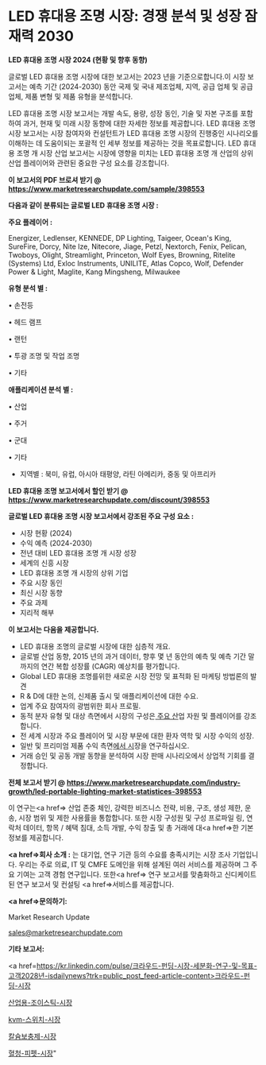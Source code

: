 # LED 휴대용 조명 시장: 경쟁 분석 및 성장 잠재력 2030

<strong>LED 휴대용 조명 시장 2024 (현황 및 향후 동향)</strong>

글로벌 LED 휴대용 조명 시장에 대한 보고서는 2023 년을 기준으로합니다.이 시장 보고서는 예측 기간 (2024-2030) 동안 국제 및 국내 제조업체, 지역, 공급 업체 및 공급 업체, 제품 변형 및 제품 유형을 분석합니다.

LED 휴대용 조명 시장 보고서는 개발 속도, 용량, 성장 동인, 기술 및 자본 구조를 포함하여 과거, 현재 및 미래 시장 동향에 대한 자세한 정보를 제공합니다. LED 휴대용 조명 시장 보고서는 시장 참여자와 컨설턴트가 LED 휴대용 조명 시장의 진행중인 시나리오를 이해하는 데 도움이되는 포괄적 인 세부 정보를 제공하는 것을 목표로합니다. LED 휴대용 조명 개 시장 산업 보고서는 시장에 영향을 미치는 LED 휴대용 조명 개 산업의 상위 산업 플레이어와 관련된 중요한 구성 요소를 강조합니다.



<strong>이 보고서의 PDF 브로셔 받기 @ <a href=https://www.marketresearchupdate.com/sample/398553>https://www.marketresearchupdate.com/sample/398553</a></strong>



<strong>다음과 같이 분류되는 글로벌 LED 휴대용 조명 시장 :</strong>



<strong>주요 플레이어 :</strong>

Energizer, Ledlenser, KENNEDE, DP Lighting, Taigeer, Ocean&#39;s King, SureFire, Dorcy, Nite Ize, Nitecore, Jiage, Petzl, Nextorch, Fenix, Pelican, Twoboys, Olight, Streamlight, Princeton, Wolf Eyes, Browning, Ritelite (Systems) Ltd, Exloc Instruments, UNILITE, Atlas Copco, Wolf, Defender Power & Light, Maglite, Kang Mingsheng, Milwaukee



<strong>유형 분석 별 :</strong>

• 손전등

• 헤드 램프

• 랜턴

• 투광 조명 및 작업 조명

• 기타



<strong>애플리케이션 분석 별 :</strong>

• 산업

• 주거

• 군대

• 기타

<ul>
  <li>지역별 : 북미, 유럽, 아시아 태평양, 라틴 아메리카, 중동 및 아프리카</li>
</ul>


<strong>LED 휴대용 조명 보고서에서 할인 받기 @ <a href=https://www.marketresearchupdate.com/discount/398553>https://www.marketresearchupdate.com/discount/398553</a></strong>



<strong>글로벌 LED 휴대용 조명 시장 보고서에서 강조된 주요 구성 요소 :</strong>
<ul>
  <li>시장 현황 (2024)</li>
  <li>수익 예측 (2024-2030)</li>
  <li>전년 대비 LED 휴대용 조명 개 시장 성장</li>
  <li>세계의 신흥 시장</li>
  <li>LED 휴대용 조명 개 시장의 상위 기업</li>
  <li>주요 시장 동인</li>
  <li>최신 시장 동향</li>
  <li>주요 과제</li>
  <li>지리적 해부</li>
</ul>


<strong>이 보고서는 다음을 제공합니다.</strong>
<ul>
  <li>LED 휴대용 조명의 글로벌 시장에 대한 심층적 개요.</li>
  <li>글로벌 산업 동향, 2015 년의 과거 데이터, 향후 몇 년 동안의 예측 및 예측 기간 말까지의 연간 복합 성장률 (CAGR) 예상치를 평가합니다.</li>
  <li>Global LED 휴대용 조명를위한 새로운 시장 전망 및 표적화 된 마케팅 방법론의 발견</li>
  <li>R &amp; D에 대한 논의, 신제품 출시 및 애플리케이션에 대한 수요.</li>
  <li>업계 주요 참여자의 광범위한 회사 프로필.</li>
  <li>동적 분자 유형 및 대상 측면에서 시장의 구성은<a href=> 주요 산</a>업 자원 및 플레이어를 강조합니다.</li>
  <li>전 세계 시장과 주요 플레이어 및 시장 부문에 대한 환자 역학 및 시장 수익의 성장.</li>
  <li>일반 및 프리미엄 제품 수익 측면<a href=>에서 시</a>장을 연구하십시오.</li>
  <li>거래 승인 및 공동 개발 동향을 분석하여 시장 판매 시나리오에서 상업적 기회를 결정합니다.</li>
</ul>



<strong>전체 보고서 받기 @ <a href=https://www.marketresearchupdate.com/industry-growth/led-portable-lighting-market-statistices-398553>https://www.marketresearchupdate.com/industry-growth/led-portable-lighting-market-statistices-398553</a></strong>

이 연구는<a href=> 산업 존중</a> 체인, 강력한 비즈니스 전략, 비용, 구조, 생성 제한, 운송, 시장 범위 및 제한 사용률을 통합합니다. 또한 시장 구성원 및 구성 프로파일 링, 연락처 데이터, 항목 / 혜택 침대, 소득 개발, 수익 창출 및 총 거래에 대<a href=>한 기본 </a>정보를 제공합니다.



<strong><a href=>회사 소</a>개 :</strong>
는 대기업, 연구 기관 등의 수요를 충족시키는 시장 조사 기업입니다. 우리는 주로 의료, IT 및 CMFE 도메인을 위해 설계된 여러 서비스를 제공하며 그 주요 기여는 고객 경험 연구입니다. 또한<a href=> 연구 보</a>고서를 맞춤화하고 신디케이트 된 연구 보고서 및 컨설팅 <a href=>서비스</a>를 제공합니다.



<strong><a href=>문의하기:</a></strong>

Market Research Update

sales@marketresearchupdate.com



<strong>기타 보고서:</strong>

<a href=https://kr.linkedin.com/pulse/크라우드-펀딩-시장-세분화-연구-및-목표-고객2028년-isdailynews?trk=public_post_feed-article-content>크라우드-펀딩-시장</a>

<a href=https://www.linkedin.com/pulse/산업용-조이스틱-시장-동향-및-성장-전망-survey-savvy-insights-360-analysis/>산업용-조이스틱-시장</a>

<a href=https://www.linkedin.com/pulse/kvm-스위치-시장-경쟁-분석-및-성장-잠재력-2029-analytics-alchemy-360-analysis-pxupf/>kvm-스위치-시장</a>

<a href=https://www.linkedin.com/pulse/칼슘보충제-시장-진입-전략-및-위험-평가2029년-survey-savvy-insights-360-analysis-at6af/>칼슘보충제-시장</a>

<a href=https://www.linkedin.com/pulse/혈청-피펫-시장-진입-전략-및-위험-평가2030년-survey-savvy-insights-360-analysis-ltjff/>혈청-피펫-시장</a>"
